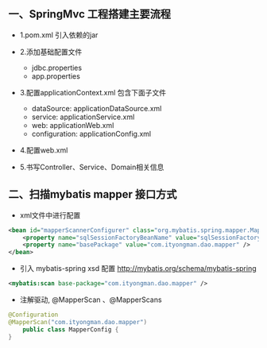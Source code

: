 ## 一、SpringMvc 工程搭建主要流程
- 1.pom.xml 引入依赖的jar
- 2.添加基础配置文件
    - jdbc.properties
    - app.properties
    
- 3.配置applicationContext.xml 包含下面子文件
  - dataSource: applicationDataSource.xml
  - service: applicationService.xml
  - web: applicationWeb.xml
  - configuration: applicationConfig.xml
- 4.配置web.xml
- 5.书写Controller、Service、Domain相关信息


## 二、扫描mybatis mapper 接口方式
- xml文件中进行配置
```xml
<bean id="mapperScannerConfigurer" class="org.mybatis.spring.mapper.MapperScannerConfigurer">
    <property name="sqlSessionFactoryBeanName" value="sqlSessionFactoryBean" />
    <property name="basePackage" value="com.ityongman.dao.mapper" />
</bean>
```
- 引入 mybatis-spring xsd 配置 http://mybatis.org/schema/mybatis-spring
```xml
<mybatis:scan base-package="com.ityongman.dao.mapper" />
```

- 注解驱动, @MapperScan 、@MapperScans
```java
@Configuration
@MapperScan("com.ityongman.dao.mapper")
    public class MapperConfig {
}
```